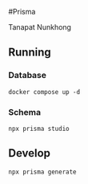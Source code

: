 #Prisma

Tanapat Nunkhong

## Running
### Database
```
docker compose up -d
```
### Schema
```
npx prisma studio
```

## Develop
```bash
npx prisma generate
```